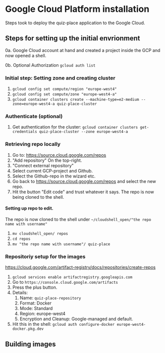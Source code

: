 # Google Cloud Platform installation
Steps took to deploy the quiz-place application to the Google Cloud.

## Steps for setting up the initial envrionment
0a. Google Cloud account at hand and created a project inside the GCP and now opened a shell.

0b. Optional Authorization `gcloud auth list`

### Initial step: Setting zone and creating cluster
1. `gcloud config set compute/region "europe-west4"`
2. `gcloud config set compute/zone "europe-west4-a"`
3. `gcloud container clusters create --machine-type=e2-medium --zone=europe-west4-a quiz-place-cluster`
### Authenticate (optional)
1. Get authentication for the cluster: `gcloud container clusters get-credentials quiz-place-cluster --zone europe-west4-a`
### Retrieving repo locally
1. Go to: https://source.cloud.google.com/repos
2. "Add repository" On the top-right.
3. "Connect external repository"
4. Select current GCP-project and Github.
5. Select the Github-repo in the wizard etc.
6. Go back to https://source.cloud.google.com/repos and select the new repo.
7. Hit the button "Edit code" and trust whatever it says. The repo is now being cloned to the shell.
#### Setting up repo to edit.
The repo is now cloned to the shell under `~/cloudshell_open/"the repo name with username"`
1. `mv cloudshell_open/ repos`
2. `cd repos`
3. `mv "the repo name with username"/ quiz-place`
### Repositoriy setup for the images
https://cloud.google.com/artifact-registry/docs/repositories/create-repos
1. `gcloud services enable artifactregistry.googleapis.com`
2. Go to `https://console.cloud.google.com/artifacts`
3. Press the plus button.
4. Details:
    1. Name: `quiz-place-repository`
    2. Format: Docker
    3. Mode: Standard
    4. Region: europe-west4
    5. Encryption and Cleanup: Google-managed and default.
5. Hit this in the shell: `gcloud auth configure-docker europe-west4-docker.pkg.dev`

## Building images
